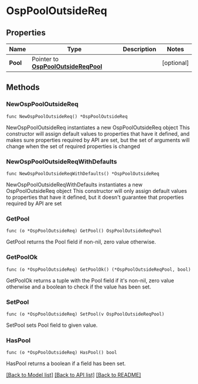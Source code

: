 # OspPoolOutsideReq

## Properties

Name | Type | Description | Notes
------------ | ------------- | ------------- | -------------
**Pool** | Pointer to [**OspPoolOutsideReqPool**](OspPoolOutsideReqPool.md) |  | [optional] 

## Methods

### NewOspPoolOutsideReq

`func NewOspPoolOutsideReq() *OspPoolOutsideReq`

NewOspPoolOutsideReq instantiates a new OspPoolOutsideReq object
This constructor will assign default values to properties that have it defined,
and makes sure properties required by API are set, but the set of arguments
will change when the set of required properties is changed

### NewOspPoolOutsideReqWithDefaults

`func NewOspPoolOutsideReqWithDefaults() *OspPoolOutsideReq`

NewOspPoolOutsideReqWithDefaults instantiates a new OspPoolOutsideReq object
This constructor will only assign default values to properties that have it defined,
but it doesn't guarantee that properties required by API are set

### GetPool

`func (o *OspPoolOutsideReq) GetPool() OspPoolOutsideReqPool`

GetPool returns the Pool field if non-nil, zero value otherwise.

### GetPoolOk

`func (o *OspPoolOutsideReq) GetPoolOk() (*OspPoolOutsideReqPool, bool)`

GetPoolOk returns a tuple with the Pool field if it's non-nil, zero value otherwise
and a boolean to check if the value has been set.

### SetPool

`func (o *OspPoolOutsideReq) SetPool(v OspPoolOutsideReqPool)`

SetPool sets Pool field to given value.

### HasPool

`func (o *OspPoolOutsideReq) HasPool() bool`

HasPool returns a boolean if a field has been set.


[[Back to Model list]](../README.md#documentation-for-models) [[Back to API list]](../README.md#documentation-for-api-endpoints) [[Back to README]](../README.md)


